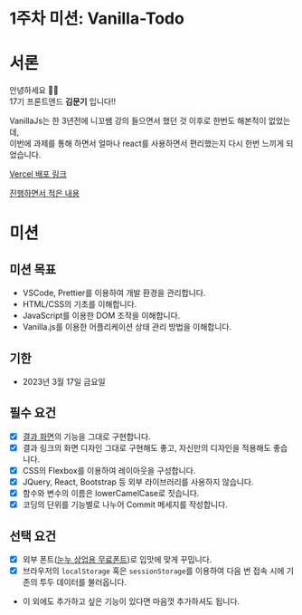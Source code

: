 # 1주차 미션: Vanilla-Todo

# 서론

안녕하세요 🙌🏻   
17기 프론트엔드 **김문기** 입니다!!   

VanillaJs는 한 3년전에 니꼬쌤 강의 들으면서 했던 것 이후로 한번도 해본적이 없었는데,   
이번에 과제를 통해 하면서 얼마나 react를 사용하면서 편리했는지 다시 한번 느끼게 되었습니다.



[Vercel 배포 링크](https://vanilla-todo-17th-one.vercel.app/)   

[진행하면서 적은 내용](https://www.notion.so/moong23/1-Vanilla-todo-6bd93f8cd63543738c49d7297d64877b?pvs=4)

# 미션

## 미션 목표

- VSCode, Prettier를 이용하여 개발 환경을 관리합니다.
- HTML/CSS의 기초를 이해합니다.
- JavaScript를 이용한 DOM 조작을 이해합니다.
- Vanilla.js를 이용한 어플리케이션 상태 관리 방법을 이해합니다.

## 기한

- 2023년 3월 17일 금요일

## 필수 요건

- [x] [결과 화면](https://vanilla-todo-16th-kongnayeon.vercel.app/)의 기능을 그대로 구현합니다.
- [x] 결과 링크의 화면 디자인 그대로 구현해도 좋고, 자신만의 디자인을 적용해도 좋습니다.
- [x] CSS의 Flexbox를 이용하여 레이아웃을 구성합니다.
- [x] JQuery, React, Bootstrap 등 외부 라이브러리를 사용하지 않습니다.
- [x] 함수와 변수의 이름은 lowerCamelCase로 짓습니다.
- [x] 코딩의 단위를 기능별로 나누어 Commit 메세지를 작성합니다.

## 선택 요건

- [x] 외부 폰트([눈누 상업용 무료폰트](https://noonnu.cc/))로 입맛에 맞게 꾸밉니다.
- [x] 브라우저의 `localStorage` 혹은 `sessionStorage`를 이용하여 다음 번 접속 시에 기존의 투두 데이터를 불러옵니다.
- 이 외에도 추가하고 싶은 기능이 있다면 마음껏 추가하셔도 됩니다.
